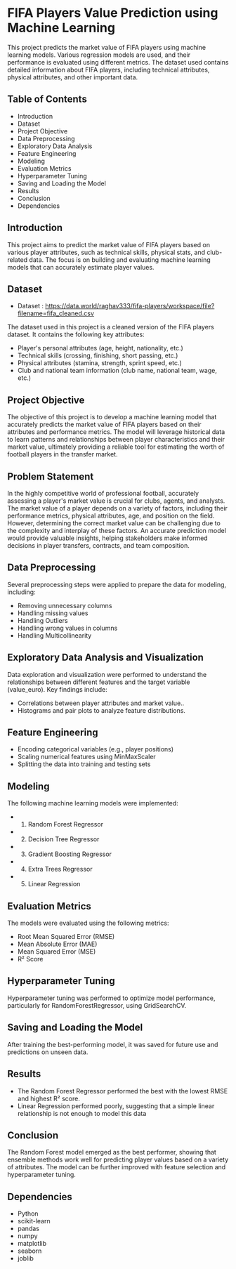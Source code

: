 # FIFA Players Value Prediction using Machine Learning

This project predicts the market value of FIFA players using machine learning models. Various regression models are used, and their performance is evaluated using different metrics. The dataset used contains detailed information about FIFA players, including technical attributes, physical attributes, and other important data.

## Table of Contents
- Introduction
- Dataset
- Project Objective
- Data Preprocessing
- Exploratory Data Analysis
- Feature Engineering
- Modeling
- Evaluation Metrics
- Hyperparameter Tuning
- Saving and Loading the Model
- Results
- Conclusion
- Dependencies

## Introduction

This project aims to predict the market value of FIFA players based on various player attributes, such as technical skills, physical stats, and club-related data. The focus is on building and evaluating machine learning models that can accurately estimate player values.

## Dataset

- Dataset : https://data.world/raghav333/fifa-players/workspace/file?filename=fifa_cleaned.csv

The dataset used in this project is a cleaned version of the FIFA players dataset. It contains the following key attributes:

- Player's personal attributes (age, height, nationality, etc.)
- Technical skills (crossing, finishing, short passing, etc.)
- Physical attributes (stamina, strength, sprint speed, etc.)
- Club and national team information (club name, national team, wage, etc.)

## Project Objective

The objective of this project is to develop a machine learning model that accurately predicts the market value of FIFA players based on their attributes and performance metrics. The model will leverage historical data to learn patterns and relationships between player characteristics and their market value, ultimately providing a reliable tool for estimating the worth of football players in the transfer market.

## Problem Statement

In the highly competitive world of professional football, accurately assessing a player's market value is crucial for clubs, agents, and analysts. The market value of a player depends on a variety of factors, including their performance metrics, physical attributes, age, and position on the field. However, determining the correct market value can be challenging due to the complexity and interplay of these factors. An accurate prediction model would provide valuable insights, helping stakeholders make informed decisions in player transfers, contracts, and team composition.

## Data Preprocessing
Several preprocessing steps were applied to prepare the data for modeling, including:

- Removing unnecessary columns
- Handling missing values
- Handling Outliers
- Handling wrong values in columns
- Handling Multicollinearity

## Exploratory Data Analysis and Visualization

Data exploration and visualization were performed to understand the relationships between different features and the target variable (value_euro). Key findings include:

- Correlations between player attributes and market value..
- Histograms and pair plots to analyze feature distributions.

## Feature Engineering

- Encoding categorical variables (e.g., player positions)
- Scaling numerical features using MinMaxScaler
- Splitting the data into training and testing sets

## Modeling

The following machine learning models were implemented:

- 1. Random Forest Regressor
- 2. Decision Tree Regressor
- 3. Gradient Boosting Regressor
- 4. Extra Trees Regressor
- 5. Linear Regression
 
## Evaluation Metrics

The models were evaluated using the following metrics:

- Root Mean Squared Error (RMSE)
- Mean Absolute Error (MAE)
- Mean Squared Error (MSE)
- R² Score

## Hyperparameter Tuning
Hyperparameter tuning was performed to optimize model performance, particularly for RandomForestRegressor, using GridSearchCV.

## Saving and Loading the Model

After training the best-performing model, it was saved for future use and predictions on unseen data.

## Results

- The Random Forest Regressor performed the best with the lowest RMSE and highest R² score.
- Linear Regression performed poorly, suggesting that a simple linear relationship is not enough to model this data

## Conclusion

The Random Forest model emerged as the best performer, showing that ensemble methods work well for predicting player values based on a variety of attributes. The model can be further improved with feature selection and hyperparameter tuning.

## Dependencies

- Python 
- scikit-learn
- pandas
- numpy
- matplotlib
- seaborn
- joblib
